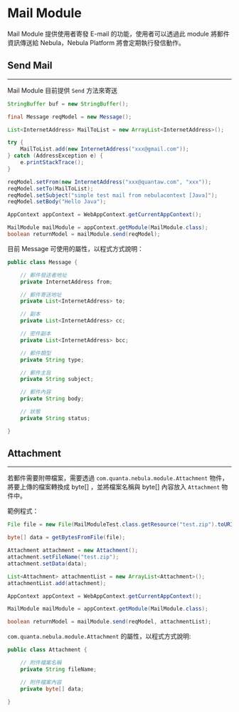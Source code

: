 Mail Module
================

Mail Module 提供使用者寄發 E-mail 的功能，使用者可以透過此 module 將郵件資訊傳送給 Nebula，Nebula Platform 將會定期執行發信動作。

## Send Mail
---------------

Mail Module 目前提供 `Send` 方法來寄送

```java
StringBuffer buf = new StringBuffer();

final Message reqModel = new Message();

List<InternetAddress> MailToList = new ArrayList<InternetAddress>();

try {
	MailToList.add(new InternetAddress("xxx@gmail.com"));
} catch (AddressException e) {
	e.printStackTrace();
}

reqModel.setFrom(new InternetAddress("xxx@quantaw.com", "xxx"));
reqModel.setTo(MailToList);
reqModel.setSubject("simple test mail from nebulacontext [Java]");
reqModel.setBody("Hello Java");

AppContext appContext = WebAppContext.getCurrentAppContext();

MailModule mailModule = appContext.getModule(MailModule.class);
boolean returnModel = mailModule.send(reqModel);

```

目前 Message 可使用的屬性，以程式方式說明：

```java
public class Message {

	// 郵件發送者地址
	private InternetAddress from;

	// 郵件寄送地址
	private List<InternetAddress> to;

	// 副本
	private List<InternetAddress> cc;

	// 密件副本
	private List<InternetAddress> bcc;

	// 郵件類型
	private String type;

	// 郵件主旨
	private String subject;

	// 郵件內容
	private String body;

	// 狀態
	private String status;

}

```

## Attachment
----------------

若郵件需要附帶檔案，需要透過 `com.quanta.nebula.module.Attachment` 物件，將要上傳的檔案轉換成 byte[] ，並將檔案名稱與 byte[] 內容放入 `Attachment` 物件中。  

範例程式：

```java
File file = new File(MailModuleTest.class.getResource("test.zip").toURI());

byte[] data = getBytesFromFile(file);

Attachment attachment = new Attachment();
attachment.setFileName("test.zip");
attachment.setData(data);

List<Attachment> attachmentList = new ArrayList<Attachment>();
attachmentList.add(attachment);

AppContext appContext = WebAppContext.getCurrentAppContext();

MailModule mailModule = appContext.getModule(MailModule.class);

boolean returnModel = mailModule.send(reqModel, attachmentList);
```

`com.quanta.nebula.module.Attachment` 的屬性，以程式方式說明:

```java
public class Attachment {

	// 附件檔案名稱
	private String fileName;

	// 附件檔案內容
	private byte[] data;

}
```
